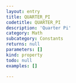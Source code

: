 ```yaml
---
layout: entry
title: QUARTER_PI
codetitle: QUARTER_PI
description: 'Quarter Pi'
category: Math
subcategory: Constants
returns: null
parameters: []
kind: property
todo: null
examples: []

---
```


